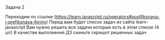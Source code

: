 Задача 2

Переходим по ссылке (https://learn.javascript.ru/operators#postfiksnaya-i-prefiksnaya-formy)
Перед вам будет список задач из сайта learn-javascript
Вам нужно решить все задачи которые есть в этом списке (4 шт)
В качестве выполнения ДЗ скиньте скришот решенных задач